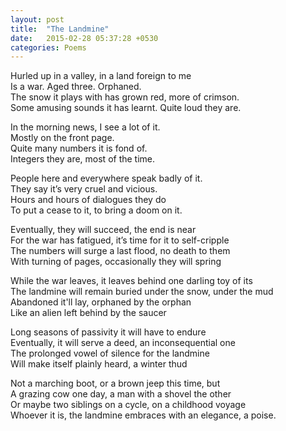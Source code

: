 ```yaml
---
layout: post
title:  "The Landmine"
date:   2015-02-28 05:37:28 +0530
categories: Poems
---
```

Hurled up in a valley, in a land foreign to me  
Is a war. Aged three. Orphaned.  
The snow it plays with has grown red, more of crimson.  
Some amusing sounds it has learnt. Quite loud they are.  

In the morning news, I see a lot of it.  
Mostly on the front page.  
Quite many numbers it is fond of.  
Integers they are, most of the time.  

People here and everywhere speak badly of it.  
They say it’s very cruel and vicious.  
Hours and hours of dialogues they do  
To put a cease to it, to bring a doom on it.  

Eventually, they will succeed, the end is near  
For the war has fatigued, it’s time for it to self-cripple  
The numbers will surge a last flood, no death to them  
With turning of pages, occasionally they will spring  

While the war leaves, it leaves behind one darling toy of its  
The landmine will remain buried under the snow, under the mud  
Abandoned it'll lay, orphaned by the orphan  
Like an alien left behind by the saucer  

Long seasons of passivity it will have to endure  
Eventually, it will serve a deed, an inconsequential one  
The prolonged vowel of silence for the landmine  
Will make itself plainly heard, a winter thud  

Not a marching boot, or a brown jeep this time, but  
A grazing cow one day, a man with a shovel the other  
Or maybe two siblings on a cycle, on a childhood voyage  
Whoever it is, the landmine embraces with an elegance, a poise.
